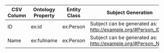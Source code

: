 |CSV Column |Ontology Property| Entity Class| Subject Generation | 
|--|--|--|--|
ID |ex:id| ex:Person| Subject can be generated as: <http://example.org/#Person_ID>
Name| ex:fullname| ex:Person| Subject can be generated as: <http://example.org/#Person_Name>
